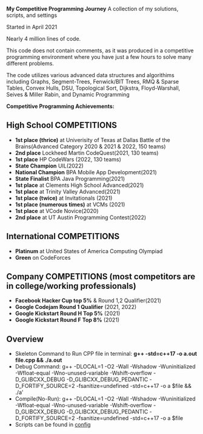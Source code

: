 **My Competitive Programming Journey**
A collection of my solutions, scripts, and settings

Started in April 2021

Nearly 4 million lines of code.

This code does not contain comments, as it was produced in a competitive programming environment where you have just a few hours to solve
many different problems. 

The code utilizes various advanced data structures and algorithims including Graphs, Segment-Trees, Fenwick/BIT Trees, RMQ & Sparse Tables, Convex Hulls, DSU, Topological Sort, Dijkstra, Floyd-Warshall, Seives & Miller Rabin, and Dynamic Programming

**Competitive Programming Achievements:**
 ## High School COMPETITIONS
 - **1st place (thrice)** at Univerisity of Texas at Dallas Battle of the Brains(Advanced Category 2020 & 2021 & 2022, 150 teams)
 - **2nd place** Lockheed Martin CodeQuest(2021, 130 teams)
 - **1st place** HP CodeWars (2022, 130 teams)
 - **State Champion** UIL(2022)
 - **National Champion** BPA Mobile App Development(2021)
 - **State Finalist** BPA Java Programming(2021)
 - **1st place** at Clements High School Advanced(2021)
 - **1st place** at Trinity Valley Advanced(2021)
 - **1st place (twice)** at Invitationals (2021)
 - **1st place (numerous times)** at VCMs (2021)
 - **1st place** at VCode Novice(2020)
 - **2nd place** at UT Austin Programming Contest(2022)

  ## International COMPETITIONS
  - **Platinum** at United States of America Computing Olympiad
  - **Green** on CodeForces
  
  ## Company COMPETITIONS (most competitors are in college/working professionals)
 - **Facebook Hacker Cup top 5%** & Round 1,2 Qualifier(2021)
 - **Google Codejam Round 1 Qualifier**  (2021, 2022)
 - **Google Kickstart Round H Top 5%** (2021)
 - **Google Kickstart Round F Top 8%** (2021)
  ## Overview
- Skeleton Command to Run CPP file in terminal: **g++ -std=c++17 -o a.out file.cpp && ./a.out**
 - Debug Command:  g++ -DLOCAL=1 -O2 -Wall -Wshadow -Wuninitialized -Wfloat-equal -Wno-unused-variable -Wshift-overflow -D_GLIBCXX_DEBUG -D_GLIBCXX_DEBUG_PEDANTIC -D_FORTIFY_SOURCE=2 -fsanitize=undefined -std=c++17 -o a $file && ./a'
 - Compile(No-Run): g++ -DLOCAL=1 -O2 -Wall -Wshadow -Wuninitialized -Wfloat-equal -Wno-unused-variable -Wshift-overflow -D_GLIBCXX_DEBUG -D_GLIBCXX_DEBUG_PEDANTIC -D_FORTIFY_SOURCE=2 -fsanitize=undefined -std=c++17 -o a $file
 - Scripts can be found in [config](https://github.com/DespicableMonkey/Competitive/tree/master/config)